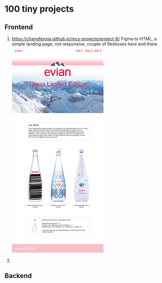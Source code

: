 # 100 tiny projects

## Frontend
1. https://changfenxia.github.io/mcs-projects/project-6/
Figma to HTML, a simple landing page, not responsive, couple of flexboxes here and there
![evian simple landing page](https://github.com/changfenxia/100-micro-projects/blob/main/img/rsz_evian.png?raw=true)

2. 

## Backend
